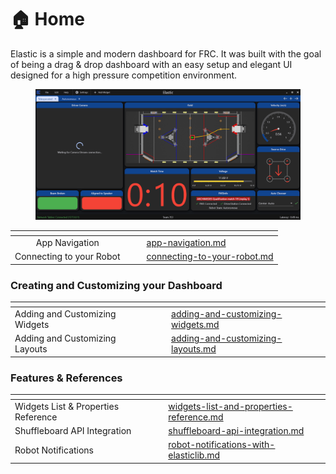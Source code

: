 # 🏠 Home

Elastic is a simple and modern dashboard for FRC. It was built with the goal of being a drag & drop dashboard with an easy setup and elegant UI designed for a high pressure competition environment.

<figure><img src=".gitbook/assets/example_layout.png" alt=""><figcaption></figcaption></figure>

<table data-view="cards"><thead><tr><th align="center"></th><th></th><th></th><th data-hidden data-card-target data-type="content-ref"></th></tr></thead><tbody><tr><td align="center">App Navigation</td><td></td><td></td><td><a href="getting-started/app-navigation.md">app-navigation.md</a></td></tr><tr><td align="center">Connecting to your Robot</td><td></td><td>              </td><td><a href="getting-started/connecting-to-your-robot.md">connecting-to-your-robot.md</a></td></tr></tbody></table>

### Creating and Customizing your Dashboard

<table data-view="cards"><thead><tr><th></th><th></th><th></th><th data-hidden data-card-target data-type="content-ref"></th></tr></thead><tbody><tr><td>Adding and Customizing Widgets</td><td></td><td></td><td><a href="creating-and-customizing-your-dashboard/adding-and-customizing-widgets.md">adding-and-customizing-widgets.md</a></td></tr><tr><td>Adding and Customizing Layouts</td><td></td><td></td><td><a href="creating-and-customizing-your-dashboard/adding-and-customizing-layouts.md">adding-and-customizing-layouts.md</a></td></tr></tbody></table>

### Features & References

<table data-view="cards"><thead><tr><th></th><th></th><th></th><th data-hidden data-card-target data-type="content-ref"></th></tr></thead><tbody><tr><td>Widgets List &#x26; Properties Reference</td><td></td><td></td><td><a href="additional-features-and-references/widgets-list-and-properties-reference.md">widgets-list-and-properties-reference.md</a></td></tr><tr><td>Shuffleboard API Integration</td><td></td><td></td><td><a href="additional-features-and-references/shuffleboard-api-integration.md">shuffleboard-api-integration.md</a></td></tr><tr><td>Robot Notifications</td><td></td><td></td><td><a href="additional-features-and-references/robot-notifications-with-elasticlib.md">robot-notifications-with-elasticlib.md</a></td></tr></tbody></table>
